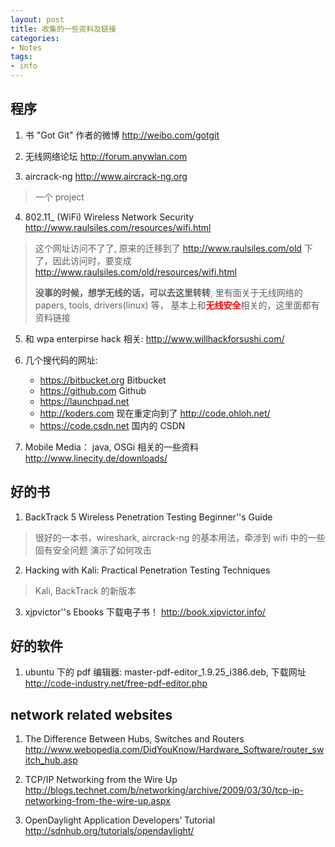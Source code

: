 ```yaml
---
layout: post
title: 收集的一些资料及链接
categories:
- Notes
tags:
- info
---
```


## 程序

1. 书 "Got Git" 作者的微博 <http://weibo.com/gotgit>  

2.  无线网络论坛 <http://forum.anywlan.com>

3. aircrack-ng <http://www.aircrack-ng.org>
> 一个 project

4. 802.11_ (WiFi) Wireless Network Security <http://www.raulsiles.com/resources/wifi.html>
> 这个网址访问不了了, 原来的迁移到了 <http://www.raulsiles.com/old> 下了，因此访问时，要变成
> <http://www.raulsiles.com/old/resources/wifi.html>
>
> **没事的时候，想学无线的话，可以去这里转转**, 里有面关于无线网络的 papers, tools, drivers(linux) 等，
> 基本上和<font color="red">**无线安全**</font>相关的，这里面都有资料链接

5. 和 wpa enterpirse hack 相关: <http://www.willhackforsushi.com/>

6. 几个搜代码的网址:
   - <https://bitbucket.org>  Bitbucket
   - <https://github.com>     Github
   - <https://launchpad.net>  
   - <http://koders.com> 现在重定向到了 <http://code.ohloh.net/>
   - <https://code.csdn.net> 国内的 CSDN


7. Mobile Media： java, OSGi 相关的一些资料 <http://www.linecity.de/downloads/>


## 好的书
1. BackTrack 5 Wireless Penetration Testing Beginner''s Guide
  > 很好的一本书，wireshark, aircrack-ng 的基本用法，牵涉到 wifi 中的一些固有安全问题
  > 演示了如何攻击

2. Hacking with Kali: Practical Penetration Testing Techniques
  > Kali, BackTrack 的新版本

3. xjpvictor''s Ebooks 下载电子书！ <http://book.xjpvictor.info/>

## 好的软件
1. ubuntu 下的 pdf 编辑器: master-pdf-editor_1.9.25_i386.deb, 下载网址<http://code-industry.net/free-pdf-editor.php>


## network related websites
1. The Difference Between Hubs, Switches and Routers <http://www.webopedia.com/DidYouKnow/Hardware_Software/router_switch_hub.asp>

2. TCP/IP Networking from the Wire Up <http://blogs.technet.com/b/networking/archive/2009/03/30/tcp-ip-networking-from-the-wire-up.aspx>

3. OpenDaylight Application Developers’ Tutorial <http://sdnhub.org/tutorials/opendaylight/>



